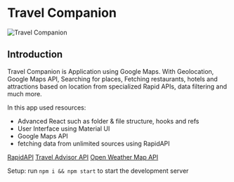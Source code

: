 # Travel Companion

![Travel Companion](https://user-images.githubusercontent.com/85831534/158024144-b54e447b-8f3d-4080-80bd-3c7f52c25f00.png)

## Introduction

Travel Companion is Application using Google Maps. With Geolocation, Google Maps API, Searching for places, Fetching restaurants, hotels and attractions based on location from specialized Rapid APIs, data filtering and much more.

In this app used resources:

- Advanced React such as folder & file structure, hooks and refs
- User Interface using Material UI
- Google Maps API
- fetching data from unlimited sources using RapidAPI

[RapidAPI](https://rapidapi.com/hub?utm_source=youtube.com/JavaScriptMastery&utm_medium=DevRel&utm_campaign=DevRel)
[Travel Advisor API](https://rapidapi.com/apidojo/api/travel-advisor?utm_source=youtube.com/JavaScriptMastery&utm_medium=DevRel&utm_campaign=DevRel)
[Open Weather Map API](https://rapidapi.com/community/api/open-weather-map?utm_source=youtube.com/JavaScriptMastery&utm_medium=DevRel&utm_campaign=DevRel)

Setup: run `npm i && npm start` to start the development server
